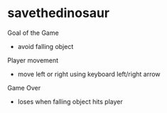 # savethedinosaur

Goal of the Game
- avoid falling object

Player movement
- move left or right using keyboard left/right arrow

Game Over
- loses when falling object hits player
